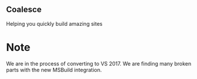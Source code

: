 ## Coalesce
Helping you quickly build amazing sites

# Note 
We are in the process of converting to VS 2017. We are finding many broken parts with the new MSBuild integration.
